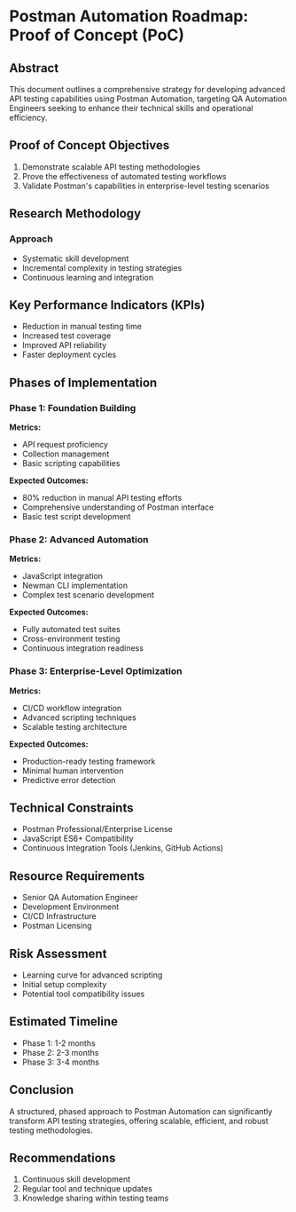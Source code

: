 # Postman Automation Roadmap: Proof of Concept (PoC)

## Abstract
This document outlines a comprehensive strategy for developing advanced API testing capabilities using Postman Automation, targeting QA Automation Engineers seeking to enhance their technical skills and operational efficiency.

## Proof of Concept Objectives
1. Demonstrate scalable API testing methodologies
2. Prove the effectiveness of automated testing workflows
3. Validate Postman's capabilities in enterprise-level testing scenarios

## Research Methodology
### Approach
- Systematic skill development
- Incremental complexity in testing strategies
- Continuous learning and integration

## Key Performance Indicators (KPIs)
- Reduction in manual testing time
- Increased test coverage
- Improved API reliability
- Faster deployment cycles

## Phases of Implementation

### Phase 1: Foundation Building
**Metrics:**
- API request proficiency
- Collection management
- Basic scripting capabilities

**Expected Outcomes:**
- 80% reduction in manual API testing efforts
- Comprehensive understanding of Postman interface
- Basic test script development

### Phase 2: Advanced Automation
**Metrics:**
- JavaScript integration
- Newman CLI implementation
- Complex test scenario development

**Expected Outcomes:**
- Fully automated test suites
- Cross-environment testing
- Continuous integration readiness

### Phase 3: Enterprise-Level Optimization
**Metrics:**
- CI/CD workflow integration
- Advanced scripting techniques
- Scalable testing architecture

**Expected Outcomes:**
- Production-ready testing framework
- Minimal human intervention
- Predictive error detection

## Technical Constraints
- Postman Professional/Enterprise License
- JavaScript ES6+ Compatibility
- Continuous Integration Tools (Jenkins, GitHub Actions)

## Resource Requirements
- Senior QA Automation Engineer
- Development Environment
- CI/CD Infrastructure
- Postman Licensing

## Risk Assessment
- Learning curve for advanced scripting
- Initial setup complexity
- Potential tool compatibility issues

## Estimated Timeline
- Phase 1: 1-2 months
- Phase 2: 2-3 months
- Phase 3: 3-4 months

## Conclusion
A structured, phased approach to Postman Automation can significantly transform API testing strategies, offering scalable, efficient, and robust testing methodologies.

## Recommendations
1. Continuous skill development
2. Regular tool and technique updates
3. Knowledge sharing within testing teams
